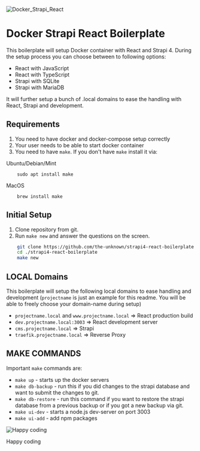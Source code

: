 ![Docker_Strapi_React](https://i.imgur.com/NVCXLk5.jpeg)

# Docker Strapi React Boilerplate

This boilerplate will setup Docker container with React and Strapi 4. During the setup process you can choose between to following options:

* React with JavaScript
* React with TypeScript
* Strapi with SQLite
* Strapi with MariaDB

It will further setup a bunch of .local domains to ease the handling with React, Strapi and development.

## Requirements

1. You need to have docker and docker-compose setup correctly
2. Your user needs to be able to start docker container
3. You need to have `make`. If you don't have `make` install it via:

Ubuntu/Debian/Mint
```
    sudo apt install make
```

MacOS
```
    brew install make
```

## Initial Setup

1. Clone repository from git.
2. Run `make new` and answer the questions on the screen.

```bash
    git clone https://github.com/the-unknown/strapi4-react-boilerplate.git
    cd ./strapi4-react-boilerplate
    make new
```

## LOCAL Domains
This boilerplate will setup the following local domains to ease handling and development (`projectname` is just an example for this readme. You will be able to freely choose your domain-name during setup)

* `projectname.local` and `www.projectname.local` => React production build
* `dev.projectname.local:3003` => React development server 
* `cms.projectname.local` => Strapi
* `traefik.projectname.local` => Reverse Proxy


## MAKE COMMANDS
Important `make` commands are:

- `make up` - starts up the docker servers
- `make db-backup` - run this if you did changes to the strapi database and want to submit the changes to git.
- `make db-restore` - run this command if you want to restore the strapi database from a previous backup or if you got a new backup via git.
- `make ui-dev` - starts a node.js dev-server on port 3003
- `make ui-add` - add npm packages 


![Happy coding](https://media0.giphy.com/media/TilmLMmWrRYYHjLfub/giphy.gif)

Happy coding
